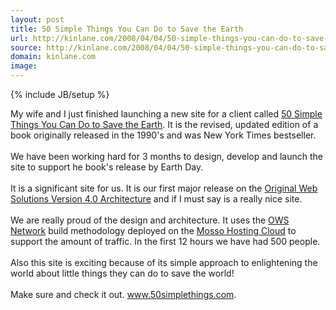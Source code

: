 ```yaml
---
layout: post
title: 50 Simple Things You Can Do to Save the Earth
url: http://kinlane.com/2008/04/04/50-simple-things-you-can-do-to-save-the-earth/
source: http://kinlane.com/2008/04/04/50-simple-things-you-can-do-to-save-the-earth/
domain: kinlane.com
image: 
---
```

{% include JB/setup %}<p>My wife and I just finished launching a new site for a client called <a href="http://www.50simplethings.com/">50 Simple Things You Can Do to Save the Earth</a>.  It is the revised, updated edition of a book originally released in the 1990's and was New York Times bestseller.<br /><br />We have been working hard for 3 months to design, develop and launch the site to support he book's release by Earth Day.<br /><br />It is a significant site for us.  It is our first major release on the <a href="http://www.originalwebsolutions.com">Original Web Solutions Version 4.0 Architecture</a> and if I must say is a really nice site. <br /><br />We are really proud of the design and architecture.  It uses the <a href="http://www.originalwebsolutions.com">OWS Network</a> build methodology deployed on the <a href="http://www.mosso.com/">Mosso Hosting Cloud</a> to support the amount of traffic.  In the first 12 hours we have had 500 people. <br /><br />Also this site is exciting because of its simple approach to enlightening the world about little things they can do to save the world!<br /><br />Make sure and check it out.  <a href="http://www.50simplethings.com">www.50simplethings.com</a>.</p>
